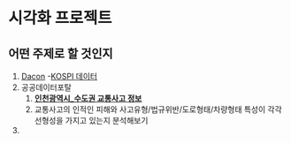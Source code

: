 # 시각화 프로젝트

## 어떤 주제로 할 것인지
1. [Dacon](https://dacon.io/)
    -[KOSPI 데이터](https://dacon.io/competitions/official/235980/data)
2. 공공데이터포탈
    1. [**인천광역시_수도권 교통사고 정보**](https://www.data.go.kr/data/15065733/openapi.do)
    2. 교통사고의 인적인 피해와 사고유형/법규위반/도로형태/차량형태 특성이 각각 선형성을 가지고 있는지 분석해보기
3. 